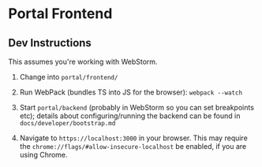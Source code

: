 
# Portal Frontend



## Dev Instructions

This assumes you're working with WebStorm.

1) Change into `portal/frontend/`

2) Run WebPack (bundles TS into JS for the browser): `webpack --watch`

3) Start `portal/backend` (probably in WebStorm so you can set breakpoints etc); details about configuring/running the backend can be found in `docs/developer/bootstrap.md`

4) Navigate to `https://localhost:3000` in your browser. This may require the `chrome://flags/#allow-insecure-localhost` be enabled, if you are using Chrome.
 
